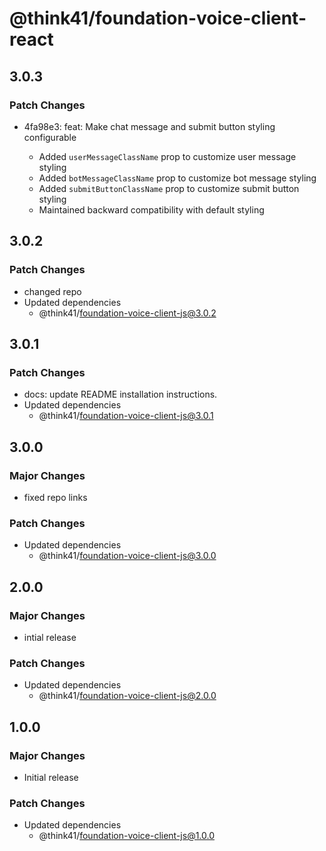 # @think41/foundation-voice-client-react

## 3.0.3

### Patch Changes

- 4fa98e3: feat: Make chat message and submit button styling configurable

  - Added `userMessageClassName` prop to customize user message styling
  - Added `botMessageClassName` prop to customize bot message styling
  - Added `submitButtonClassName` prop to customize submit button styling
  - Maintained backward compatibility with default styling

## 3.0.2

### Patch Changes

- changed repo
- Updated dependencies
  - @think41/foundation-voice-client-js@3.0.2

## 3.0.1

### Patch Changes

- docs: update README installation instructions.
- Updated dependencies
  - @think41/foundation-voice-client-js@3.0.1

## 3.0.0

### Major Changes

- fixed repo links

### Patch Changes

- Updated dependencies
  - @think41/foundation-voice-client-js@3.0.0

## 2.0.0

### Major Changes

- intial release

### Patch Changes

- Updated dependencies
  - @think41/foundation-voice-client-js@2.0.0

## 1.0.0

### Major Changes

- Initial release

### Patch Changes

- Updated dependencies
  - @think41/foundation-voice-client-js@1.0.0
